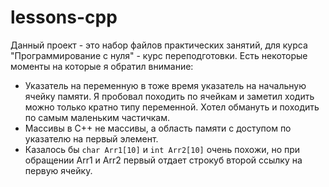 # lessons-cpp
Данный проект - это набор файлов практических занятий, для курса "Программирование с нуля" -  курс переподготовки.
Есть некоторые моменты на которые я обратил внимание:

- Указатель на переменную в тоже время указатель на начальную ячейку памяти. Я пробовал походить по ячейкам и заметил ходить можно только кратно типу переменной. Хотел обмануть и походить по самым маленьким частичкам.
- Массивы в C++ не массивы, а область памяти с доступом по указателю на первый элемент.
- Казалось бы ```char Arr1[10]``` и ```int Arr2[10]``` очень похожи, но при обращении Arr1 и Arr2 первый отдает строкуб второй ссылку на первую ячейку.